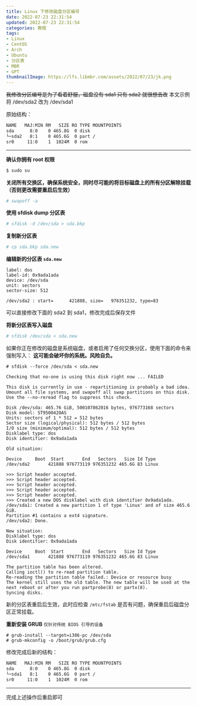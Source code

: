 ```yaml
---
title: Linux 下修改磁盘分区编号
date: 2022-07-23 22:31:54
updated: 2022-07-23 22:31:54
categories: 教程
tags:
- Linux
- CentOS
- Arch
- Ubuntu
- 分区表
- MBR
- GPT
thumbnailImage: https://lfs.libmbr.com/assets/2022/07/23/jk.png
---
```

~~我修改分区编号是为了看着舒服，磁盘没有 sda1 只有 sda2 就很想去改~~
本文示例将 /dev/sda2 改为 /dev/sda1

<!-- more -->

原始结构：

```bash
NAME   MAJ:MIN RM   SIZE RO TYPE MOUNTPOINTS
sda      8:0    0 465.8G  0 disk 
└─sda2   8:1    0 465.6G  0 part /
sr0     11:0    1  1024M  0 rom
```

---

**确认你拥有 root 权限**

```bash
$ sudo su
```

**关闭所有交换区，确保系统安全，同时尽可能的将目标磁盘上的所有分区解除挂载（否则更改需要重启后生效）**

```bash
# swapoff -a
```

**使用 sfdisk dump 分区表**

```bash
# sfdisk -d /dev/sda > sda.bkp
```

**复制新分区表**

```bash
# cp sda.bkp sda.new
```

**编辑新的分区表 ``sda.new``**

```
label: dos
label-id: 0x9ada1ada
device: /dev/sda
unit: sectors
sector-size: 512

/dev/sda2 : start=      421888, size=   976351232, type=83
```

可以直接修改下面的 sda2 到 sda1，修改完成后保存文件

**将新分区表写入磁盘**

```bash
# sfdisk /dev/sda < sda.new
```

如果你正在修改的磁盘是系统磁盘，或者启用了任何交换分区，使用下面的命令来强制写入：
**这可能会破坏你的系统。风险自负。**

```
# sfdisk --force /dev/sda < sda.new

Checking that no-one is using this disk right now ... FAILED

This disk is currently in use - repartitioning is probably a bad idea.
Umount all file systems, and swapoff all swap partitions on this disk.
Use the --no-reread flag to suppress this check.

Disk /dev/sda: 465.76 GiB, 500107862016 bytes, 976773168 sectors
Disk model: ST9500420AS     
Units: sectors of 1 * 512 = 512 bytes
Sector size (logical/physical): 512 bytes / 512 bytes
I/O size (minimum/optimal): 512 bytes / 512 bytes
Disklabel type: dos
Disk identifier: 0x9ada1ada

Old situation:

Device     Boot  Start       End   Sectors   Size Id Type
/dev/sda2       421888 976773119 976351232 465.6G 83 Linux

>>> Script header accepted.
>>> Script header accepted.
>>> Script header accepted.
>>> Script header accepted.
>>> Script header accepted.
>>> Created a new DOS disklabel with disk identifier 0x9ada1ada.
/dev/sda1: Created a new partition 1 of type 'Linux' and of size 465.6 GiB.
Partition #1 contains a ext4 signature.
/dev/sda2: Done.

New situation:
Disklabel type: dos
Disk identifier: 0x9ada1ada

Device     Boot  Start       End   Sectors   Size Id Type
/dev/sda1       421888 976773119 976351232 465.6G 83 Linux

The partition table has been altered.
Calling ioctl() to re-read partition table.
Re-reading the partition table failed.: Device or resource busy
The kernel still uses the old table. The new table will be used at the next reboot or after you run partprobe(8) or partx(8).
Syncing disks.
```

新的分区表重启后生效，此时应检查 ``/etc/fstab`` 是否有问题，确保重启后磁盘分区正常挂载。

**重新安装 GRUB**
``仅针对传统 BIOS 引导的设备``

```
# grub-install --target=i386-pc /dev/sda
# grub-mkconfig -o /boot/grub/grub.cfg
```

修改完成后新的结构：

```bash
NAME   MAJ:MIN RM   SIZE RO TYPE MOUNTPOINTS
sda      8:0    0 465.8G  0 disk 
└─sda1   8:1    0 465.6G  0 part /
sr0     11:0    1  1024M  0 rom
```

---

完成上述操作后重启即可

